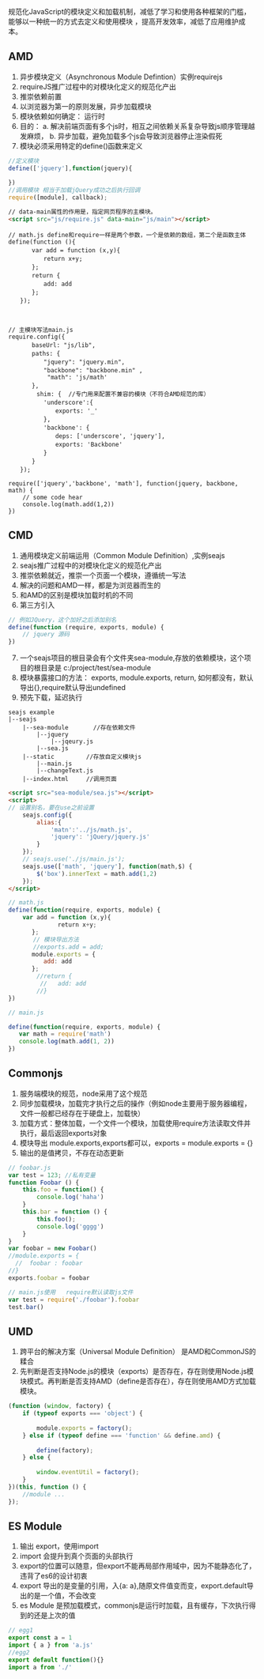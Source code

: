 规范化JavaScript的模块定义和加载机制，减低了学习和使用各种框架的门槛，能够以一种统一的方式去定义和使用模块
，提高开发效率，减低了应用维护成本。
## AMD
1. 异步模块定义（Asynchronous Module Defintion）实例requirejs
2. requireJS推广过程中的对模块化定义的规范化产出
3. 推崇依赖前置
4. 以浏览器为第一的原则发展，异步加载模块
5. 模块依赖如何确定： 运行时
6. 目的：
    a. 解决前端页面有多个js时，相互之间依赖关系复杂导致js顺序管理越发麻烦，
    b. 异步加载，避免加载多个js会导致浏览器停止渲染假死
7. 模块必须采用特定的define()函数来定义
```js
//定义模块 
define(['jquery'],function(jquery){
    
})
//调用模块 相当于加载jQuery成功之后执行回调
require([module], callback);

```

```html
// data-main属性的作用是，指定网页程序的主模块。
<script src="js/require.js" data-main="js/main"></script>
```
```JS
// math.js define和require一样是两个参数，一个是依赖的数组，第二个是函数主体
define(function (){ 
　　　　var add = function (x,y){ 
　　　　　　return x+y; 
　　　　}; 
　　　　return { 
　　　　　　add: add
　　　　}; 
　　});



// 主模块写法main.js
require.config({ 
　　　　baseUrl: "js/lib", 
　　　　paths: { 
　　　　　　"jquery": "jquery.min",
　　　　　　"backbone": "backbone.min" ,
           "math": 'js/math'
　　　　},
        shim: {  //专门用来配置不兼容的模块（不符合AMD规范的库）
　　　　　　'underscore':{
　　　　　　　　exports: '_'
　　　　　　}, 
　　　　　　'backbone': {
　　　　　　　　deps: ['underscore', 'jquery'],
　　　　　　　　exports: 'Backbone'
　　　　　　} 
　　　　}
　　}); 

require(['jquery','backbone', 'math'], function(jquery, backbone, math) {
    // some code hear
    console.log(math.add(1,2))
})

```
## CMD
1. 通用模块定义前端运用（Common Module Definition）,实例seajs
2. seajs推广过程中的对模块化定义的规范化产出
3. 推崇依赖就近，推崇一个页面一个模块，遵循统一写法
4. 解决的问题和AMD一样，都是为浏览器而生的
5. 和AMD的区别是模块加载时机的不同
6. 第三方引入
```js
// 例如JQuery，这个加好之后添加别名
define(function (require, exports, module) {
    // jquery 源码
})
```
7. 一个seajs项目的根目录会有个文件夹sea-module,存放的依赖模块，这个项目的根目录是 c:/project/test/sea-module
8. 模块暴露接口的方法： exports, module.exports, return, 如何都没有，默认导出{},require默认导出undefined
9. 预先下载，延迟执行
```sea-module
seajs example
|--seajs
    |--sea-module       //存在依赖文件
        |--jquery
            |--jqeury.js
        |--sea.js    
    |--static         //存放自定义模块js
        |--main.js
        |--changeText.js
    |--index.html     //调用页面
```

```html
<script src="sea-module/sea.js"></script>
<script>
// 设置别名，要在use之前设置
    seajs.config({
        alias:{
            'matn':'../js/math.js',
            'jquery': 'jQuery/jquery.js'
        }
    });
    // seajs.use('./js/main.js');
    seajs.use(['math', 'jquery'], function(math,$) {
        $('box').innerText = math.add(1,2)
    });
</script>

```
```js
// math.js
define(function(require, exports, module) {
    var add = function (x,y){ 
    　　　　　　return x+y; 
　　　　}; 
       // 模块导出方法
       //exports.add = add;
　　　　module.exports = { 
　　　　　　add: add
　　　　};
        //return {
         //   add: add
        //}
})

// main.js

define(function(require, exports, module) {
   var math = require('math')
   console.log(math.add(1, 2))
})

```

## Commonjs
1. 服务端模块的规范，node采用了这个规范
2. 同步加载模块，加载完才执行之后的操作（例如node主要用于服务器编程，文件一般都已经存在于硬盘上，加载快）
3. 加载方式：整体加载，一个文件一个模块，加载使用require方法读取文件并执行，最后返回exports对象
4. 模块导出 module.exports,exports都可以，exports = module.exports = {}
5. 输出的是值拷贝，不存在动态更新
```js
// foobar.js
var test = 123; //私有变量
function Foobar () {
    this.foo = function() {
        console.log('haha')
    }
    this.bar = function () {
        this.foo();
        console.log('gggg')
    }
}
var foobar = new Foobar()
//module.exports = {
  //  foobar : foobar
//}
exports.foobar = foobar

// main.js使用   require默认读取js文件
var test = require('./foobar').foobar
test.bar()
```
## UMD
1. 跨平台的解决方案（Universal Module Definition） 是AMD和CommonJS的糅合
2. 先判断是否支持Node.js的模块（exports）是否存在，存在则使用Node.js模块模式。再判断是否支持AMD（define是否存在），存在则使用AMD方式加载模块。
```js
(function (window, factory) {
    if (typeof exports === 'object') {
     
        module.exports = factory();
    } else if (typeof define === 'function' && define.amd) {
     
        define(factory);
    } else {
     
        window.eventUtil = factory();
    }
})(this, function () {
    //module ...
});
```
## ES Module

1. 输出 export，使用import
2. import 会提升到真个页面的头部执行
3. export的位置可以随意，但export不能再局部作用域中，因为不能静态化了，违背了es6的设计初衷
4. export 导出的是变量的引用，入{a: a},随原文件值变而变，export.default导出的是一个值，不会改变
5. es Module 是预加载模式，commonjs是运行时加载，且有缓存，下次执行得到的还是上次的值
```js
// egg1
export const a = 1
import { a } from 'a.js'
//egg2
export default function(){}
import a from './'
```
